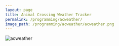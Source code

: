 ```yaml
---
layout: page
title: Animal Crossing Weather Tracker
permalink: /programming/acweather/
image_path: /programming/acweather/acweather.png
---
```

![acweather]({{site.url}}/programming/acweather/acweather.png)
